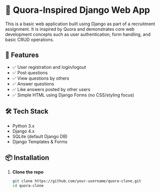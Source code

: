 # 🧠 Quora-Inspired Django Web App

This is a basic web application built using Django as part of a recruitment assignment. It is inspired by Quora and demonstrates core web development concepts such as user authentication, form handling, and basic CRUD operations.

## 🚀 Features

- ✅ User registration and login/logout
- ✅ Post questions
- ✅ View questions by others
- ✅ Answer questions
- ✅ Like answers posted by other users
- ✅ Simple HTML using Django Forms (no CSS/styling focus)

## 🛠 Tech Stack

- Python 3.x
- Django 4.x
- SQLite (default Django DB)
- Django Templates & Forms

## 📦 Installation

1. **Clone the repo**  
   ```bash
   git clone https://github.com/your-username/quora-clone.git
   cd quora-clone
